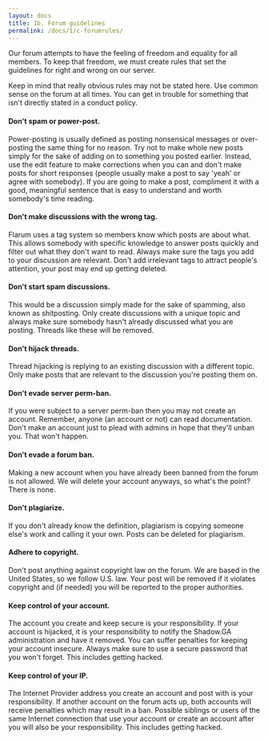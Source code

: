```yaml
---
layout: docs
title: 1b. Forum guidelines
permalink: /docs/1/c-forumrules/
---
```

Our forum attempts to have the feeling of freedom and equality for all members. To keep that freedom, we must create rules that set the guidelines for right and
wrong on our server.

Keep in mind that really obvious rules may not be stated here. Use common sense on the forum at all times. You can get in trouble for something that isn't directly stated in a conduct policy.

#### Don't spam or power-post.
Power-posting is usually defined as posting nonsensical messages or over-posting the same thing for no reason. Try not to make whole new posts simply for the sake of adding on to something you posted earlier. Instead, use the edit feature to make corrections when you can and don't make posts for short responses (people usually make a post to say 'yeah' or agree with somebody). If you are going to make a post, compliment it with a good, meaningful sentence that is easy to understand and worth somebody's time reading.

#### Don't make discussions with the wrong tag.
Flarum uses a tag system so members know which posts are about what. This allows somebody with specific knowledge to answer posts quickly and filter out what they don't want to read. Always make sure the tags you add to your discussion are relevant. Don't add irrelevant tags to attract people's attention, your post may end up getting deleted.

#### Don't start spam discussions.
This would be a discussion simply made for the sake of spamming, also known as shitposting. Only create discussions with a unique topic and always make sure somebody hasn't already discussed what you are posting. Threads like these will be removed.

#### Don't hijack threads.
Thread hijacking is replying to an existing discussion with a different topic. Only make posts that are relevant to the discussion you're posting them on.

#### Don't evade server perm-ban.
If you were subject to a server perm-ban then you may not create an account. Remember, anyone (an account or not) can read documentation. Don't make an account just to plead with admins in hope that they'll unban you. That won't happen.

#### Don't evade a forum ban.
Making a new account when you have already been banned from the forum is not allowed. We will delete your account anyways, so what's the point? There is none.

#### Don't plagiarize.
If you don't already know the definition, plagiarism is copying someone else's work and calling it your own. Posts can be deleted for plagiarism.

#### Adhere to copyright.
Don't post anything against copyright law on the forum. We are based in the United States, so we follow U.S. law. Your post will be removed if it violates copyright and (if needed) you will be reported to the proper authorities.

#### Keep control of your account.
The account you create and keep secure is your responsibility. If your account is hijacked, it is your responsibility to notify the Shadow.GA administration and have it removed. You can suffer penalties for keeping your account insecure. Always make sure to use a secure password that you won't forget. This includes getting hacked.

#### Keep control of your IP.
The Internet Provider address you create an account and post with is your responsibility. If another account on the forum acts up, both accounts will receive penalties which may result in a ban. Possible siblings or users of the same Internet connection that use your account or create an account after you will also be your responsibility. This includes getting hacked.

